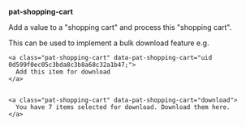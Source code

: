 **pat-shopping-cart**

Add a value to a "shopping cart" and process this "shopping cart".

This can be used to implement a bulk download feature e.g.

    <a class="pat-shopping-cart" data-pat-shopping-cart="uid 0d599f0ec05c3bda8c3b8a68c32a1b47;">
      Add this item for download
    </a>
    
  
    <a class="pat-shopping-cart" data-pat-shopping-cart="download">
      You have 7 items selected for download. Download them here.
    </a>
